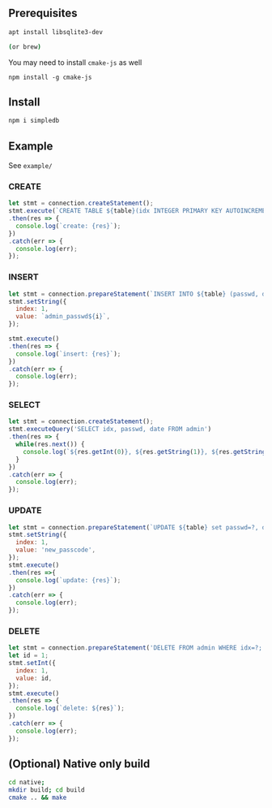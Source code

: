 ## Prerequisites
```bash
apt install libsqlite3-dev

(or brew)
```

You may need to install `cmake-js` as well
```
npm install -g cmake-js
```


## Install
```bash
npm i simpledb
```

## Example
See `example/`

### CREATE
```js
let stmt = connection.createStatement();
stmt.execute(`CREATE TABLE ${table}(idx INTEGER PRIMARY KEY AUTOINCREMENT, passwd TEXT, date DATETIME);`)
.then(res => {
  console.log(`create: {res}`);
})
.catch(err => {
  console.log(err);
});
```

### INSERT
```js
let stmt = connection.prepareStatement(`INSERT INTO ${table} (passwd, date) VALUES(?,datetime(\'now\',\'localtime\'));`);
stmt.setString({
  index: 1,
  value: `admin_passwd${i}`,
});

stmt.execute()
.then(res => {
  console.log(`insert: {res}`);
})
.catch(err => {
  console.log(err);
});
```

### SELECT
```js
let stmt = connection.createStatement();
stmt.executeQuery('SELECT idx, passwd, date FROM admin')
.then(res => {
  while(res.next()) {
    console.log(`${res.getInt(0)}, ${res.getString(1)}, ${res.getString(2)}`);
  }
})
.catch(err => {
  console.log(err);
});
```

### UPDATE
```js
let stmt = connection.prepareStatement(`UPDATE ${table} set passwd=?, date=datetime(\'now\',\'localtime\') WHERE idx=1;`);
stmt.setString({
  index: 1,
  value: 'new_passcode',
});
stmt.execute()
.then(res =>{
  console.log(`update: {res}`);
})
.catch(err => {
  console.log(err);
});
```

### DELETE
```js
let stmt = connection.prepareStatement('DELETE FROM admin WHERE idx=?;');
let id = 1;
stmt.setInt({
  index: 1,
  value: id,
});
stmt.execute()
.then(res => {
  console.log(`delete: ${res}`);
})
.catch(err => {
  console.log(err);
});
```


## (Optional) Native only build
```bash
cd native;
mkdir build; cd build
cmake .. && make
```
